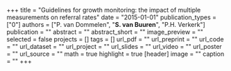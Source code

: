 +++
title = "Guidelines for growth monitoring: the impact of multiple measurements on referral rates"
date = "2015-01-01"
publication_types = ["0"]
authors = ["P. van Dommelen", "**S. van Buuren**", "P.H. Verkerk"]
publication = ""
abstract = ""
abstract_short = ""
image_preview = ""
selected = false
projects = []
tags = []
url_pdf = ""
url_preprint = ""
url_code = ""
url_dataset = ""
url_project = ""
url_slides = ""
url_video = ""
url_poster = ""
url_source = ""
math = true
highlight = true
[header]
image = ""
caption = ""
+++

